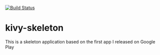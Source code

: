 [![Build Status](https://travis-ci.org/paulheider/kivy-skeleton.svg?branch=master)](https://travis-ci.org/paulheider/kivy-skeleton)

kivy-skeleton
=============

This is a skeleton application based on the first app I released on Google Play
